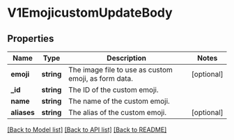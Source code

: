 # V1EmojicustomUpdateBody

## Properties
Name | Type | Description | Notes
------------ | ------------- | ------------- | -------------
**emoji** | **string** | The image file to use as custom emoji, as form data. | [optional] 
**_id** | **string** | The ID of the custom emoji. | 
**name** | **string** | The name of the custom emoji. | 
**aliases** | **string** | The alias of the custom emoji. | [optional] 

[[Back to Model list]](../../README.md#documentation-for-models) [[Back to API list]](../../README.md#documentation-for-api-endpoints) [[Back to README]](../../README.md)

